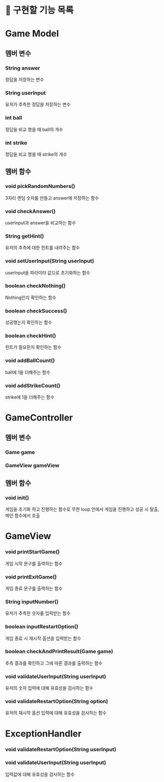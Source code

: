 # 🌈 구현할 기능 목록

# Game Model

## 멤버 변수

### String answer

정답을 저장하는 변수

### String userInput

유저가 추측한 정답을 저장하는 변수

### int ball

정답을 비교 했을 때 ball의 개수

### int strike

정답을 비교 했을 때 strike의 개수

## 멤버 함수

### void pickRandomNumbers()

3자리 랜덤 숫자를 만들고 answer에 저장하는 함수

### void checkAnswer()

userInput과 answer을 비교하는 함수

### String getHint()

유저의 추측에 대한 힌트를 내려주는 함수

### void setUserInput(String userInput)

userInput을 파라미터 값으로 초기화하는 함수

### boolean checkNothing()

Nothing인지 확인하는 함수

### boolean checkSuccess()

성공했는지 확인하는 함수

### boolean checkHint()

힌트가 필요한지 확인하는 함수

### void addBallCount()

ball에 1을 더해주는 함수

### void addStrikeCount()

strike에 1을 더해주는 함수

# GameController

## 멤버 변수

### Game game

### GameView gameView

## 멤버 함수

### void init()

게임을 초기화 하고 진행하는 함수로
무한 loop 안에서 게임을 진행하고 성공 시 탈출,
메인 함수에서 호출

# GameView

### void printStartGame()

게임 시작 문구를 출력하는 함수

### void printExitGame()

게임 종료 문구를 출력하는 함수

### String inputNumber()

유저가 추측한 숫자를 입력받는 함수

### boolean inputRestartOption()

게임 종료 시 재시작 옵션을 입력받는 함수

### boolean checkAndPrintResult(Game game)

추측 결과를 확인하고 그에 따른 결과를 출력하는 함수

### void validateUserInput(String userInput)

유저의 숫자 입력에 대해 유효성을 검사하는 함수

### void validateRestartOption(String option)

유저의 재시작 옵션 입력에 대해 유효성을 검사하는 함수

# ExceptionHandler

### void validateRestartOption(String userInput)
### void validateUserInput(String userInput)
입력값에 대해 유효성을 검사하는 함수

